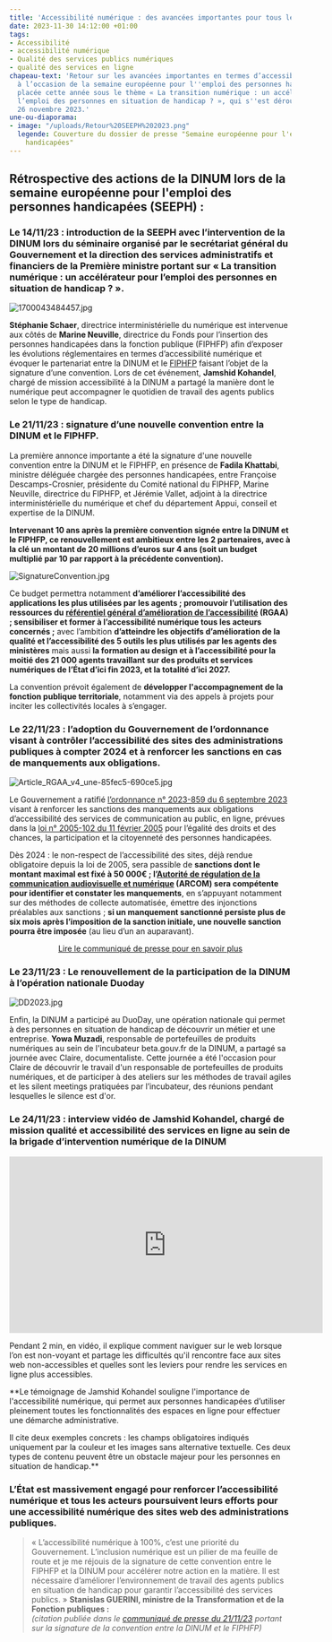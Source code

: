 ```yaml
---
title: 'Accessibilité numérique : des avancées importantes pour tous les usagers'
date: 2023-11-30 14:12:00 +01:00
tags:
- Accessibilité
- accessibilité numérique
- Qualité des services publics numériques
- qualité des services en ligne
chapeau-text: 'Retour sur les avancées importantes en termes d’accessibilité numérique
  à l’occasion de la semaine européenne pour l''emploi des personnes handicapées (SEEPH)
  placée cette année sous le thème « La transition numérique : un accélérateur pour
  l’emploi des personnes en situation de handicap ? », qui s''est déroulée du 20 au
  26 novembre 2023.'
une-ou-diaporama:
- image: "/uploads/Retour%20SEEPH%202023.png"
  legende: Couverture du dossier de presse "Semaine européenne pour l'emploi des personnes
    handicapées"
---
```


## Rétrospective des actions de la DINUM lors de la semaine européenne pour l'emploi des personnes handicapées (SEEPH) :

### **Le 14/11/23 : introduction de la SEEPH avec l’intervention de la DINUM lors du séminaire organisé par le secrétariat général du Gouvernement et la direction des services administratifs et financiers de la Première ministre portant sur « La transition numérique : un accélérateur pour l’emploi des personnes en situation de handicap ? ».**

![1700043484457.jpg](/uploads/1700043484457.jpg)

**Stéphanie Schaer**, directrice interministérielle du numérique est intervenue aux côtés de **Marine Neuville**, directrice du Fonds pour l’insertion des personnes handicapées dans la fonction publique (FIPHFP) afin d’exposer les évolutions réglementaires en termes d’accessibilité numérique et évoquer le partenariat entre la DINUM et le [FIPHFP](https://www.fiphfp.fr/) faisant l’objet de la signature d’une convention. 
Lors de cet événement, **Jamshid Kohandel**, chargé de mission accessibilité à la DINUM a partagé la manière dont le numérique peut accompagner le quotidien de travail des agents publics selon le type de handicap.

### **Le 21/11/23 : signature d’une nouvelle convention entre la DINUM et le FIPHFP.** 

La première annonce importante a été la signature d'une nouvelle convention entre la DINUM et le FIPHFP, en présence de **Fadila Khattabi**, ministre déléguée chargée des personnes handicapées, entre Françoise Descamps-Crosnier, présidente du Comité national du FIPHFP, Marine Neuville, directrice du FIPHFP, et Jérémie Vallet, adjoint à la directrice interministérielle du numérique et chef du département Appui, conseil et expertise de la DINUM.

**Intervenant 10 ans après la première convention signée entre la DINUM et le FIPHFP, ce renouvellement est ambitieux entre les 2 partenaires, avec à la clé un montant de 20 millions d’euros sur 4 ans (soit un budget multiplié par 10 par rapport à la précédente convention).**

![SignatureConvention.jpg](/uploads/SignatureConvention.jpg)

Ce budget permettra notamment **d’améliorer l’accessibilité des applications les plus utilisées par les agents ; promouvoir l’utilisation des ressources du [référentiel général d’amélioration de l’accessibilité](https://accessibilite.numerique.gouv.fr/) (RGAA) ; sensibiliser et former à l’accessibilité numérique tous les acteurs concernés ;** avec l’ambition **d’atteindre les objectifs d’amélioration de la qualité et l’accessibilité des 5 outils les plus utilisés par les agents des ministères** mais aussi **la formation au design et à l’accessibilité pour la moitié des 21 000 agents travaillant sur des produits et services numériques de l’État d’ici fin 2023, et la totalité d’ici 2027.**

La convention prévoit également de **développer l'accompagnement de la fonction publique territoriale**, notamment via des appels à projets pour inciter les collectivités locales à s’engager.

### Le 22/11/23 : l’adoption du Gouvernement de l’ordonnance visant à contrôler l’accessibilité des sites des administrations publiques à compter 2024 et à renforcer les sanctions en cas de manquements aux obligations.

![Article_RGAA_v4_une-85fec5-690ce5.jpg](/uploads/Article_RGAA_v4_une-85fec5-690ce5.jpg)

Le Gouvernement a ratifié [l’ordonnance n° 2023-859 du 6 septembre 2023](https://www.legifrance.gouv.fr/jorf/id/JORFTEXT000048049674) visant à renforcer les sanctions des manquements aux obligations d’accessibilité des services de communication au public, en ligne, prévues dans la [loi n° 2005-102 du 11 février 2005](https://www.legifrance.gouv.fr/jorf/id/JORFTEXT000000809647/) pour l’égalité des droits et des chances, la participation et la citoyenneté des personnes handicapées.

Dès 2024 : le non-respect de l’accessibilité des sites, déjà rendue obligatoire depuis la loi de 2005, sera passible de **sanctions dont le montant maximal est fixé à 50 000€ ; l’[Autorité de régulation de la communication audiovisuelle et numérique](https://www.arcom.fr/) (ARCOM) sera compétente pour identifier et constater les manquements**, en s’appuyant notamment sur des méthodes de collecte automatisée, émettre des injonctions préalables aux sanctions ; **si un manquement sanctionné persiste plus de six mois après l’imposition de la sanction initiale, une nouvelle sanction pourra être imposée** (au lieu d’un an auparavant).

<p align="center"><a href="https://www.numerique.gouv.fr/espace-presse/accessibilite-numerique-le-gouvernement-enterine-lordonnance-visant-a-controler-laccessibilite-des-sites-des-administrations-publiques-a-compter-2024/" class="button">Lire le communiqué de presse pour en savoir plus</a></p>

### Le 23/11/23 : Le renouvellement de la participation de la DINUM à l’opération nationale Duoday 

![DD2023.jpg](/uploads/DD2023.jpg)

Enfin, la DINUM a participé au DuoDay, une opération nationale qui permet à des personnes en situation de handicap de découvrir un métier et une entreprise. **Yowa Muzadi**, responsable de portefeuilles de produits numériques au sein de l'incubateur beta.gouv.fr de la DINUM, a partagé sa journée avec Claire, documentaliste.
Cette journée a été l'occasion pour Claire de découvrir le travail d'un responsable de portefeuilles de produits numériques, et de participer à des ateliers sur les méthodes de travail agiles et les silent meetings pratiquées par l’incubateur, des réunions pendant lesquelles le silence est d'or.

### Le 24/11/23 : interview vidéo de Jamshid Kohandel, chargé de mission qualité et accessibilité des services en ligne au sein de la brigade d’intervention numérique de la DINUM

<iframe width="560" height="315" src="https://www.youtube.com/embed/0ani4NkrRe4?si=yvQ45715ksUqimP1" title="YouTube video player" frameborder="0" allow="accelerometer; autoplay; clipboard-write; encrypted-media; gyroscope; picture-in-picture; web-share" allowfullscreen></iframe>

Pendant 2 min, en vidéo, il explique comment naviguer sur le web lorsque l’on est non-voyant et partage les difficultés qu'il rencontre face aux sites web non-accessibles et quelles sont les leviers pour rendre les services en ligne plus accessibles.

**Le témoignage de Jamshid Kohandel souligne l'importance de l'accessibilité numérique, qui permet aux personnes handicapées d’utiliser pleinement toutes les fonctionnalités des espaces en ligne pour effectuer une démarche administrative.

Il cite deux exemples concrets : les champs obligatoires indiqués uniquement par la couleur et les images sans alternative textuelle. Ces deux types de contenu peuvent être un obstacle majeur pour les personnes en situation de handicap.**

### L’État est massivement engagé pour renforcer l’accessibilité numérique et tous les acteurs poursuivent leurs efforts pour une accessibilité numérique des sites web des administrations publiques.

> « L’accessibilité numérique à 100%, c’est une priorité du Gouvernement. L’inclusion numérique est un pilier de ma feuille de route et je me réjouis de la signature de cette convention entre le FIPHFP et la DINUM pour accélérer notre action en la matière. Il est nécessaire d’améliorer l’environnement de travail des agents publics en situation de handicap pour garantir l’accessibilité des services publics. »
**Stanislas GUERINI, ministre de la Transformation et de la Fonction publiques :**
<br> *(citation publiée dans le [communiqué de presse du 21/11/23](https://www.numerique.gouv.fr/espace-presse/une-nouvelle-convention-entre-la-dinum-et-le-fiphfp-pour-renforcer-laccessibilite-des-systemes-dinformation-et-de-communication-des-employeurs-publics-et-garantir-lacces-aux-outils-numeriques-a-tous-les-agents/) portant sur la signature de la convention entre la DINUM et le FIPHFP)*

